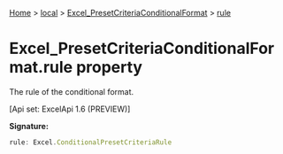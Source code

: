 [Home](./index) &gt; [local](local.md) &gt; [Excel\_PresetCriteriaConditionalFormat](local.excel_presetcriteriaconditionalformat.md) &gt; [rule](local.excel_presetcriteriaconditionalformat.rule.md)

# Excel\_PresetCriteriaConditionalFormat.rule property

The rule of the conditional format. 

 \[Api set: ExcelApi 1.6 (PREVIEW)\]

**Signature:**
```javascript
rule: Excel.ConditionalPresetCriteriaRule
```
